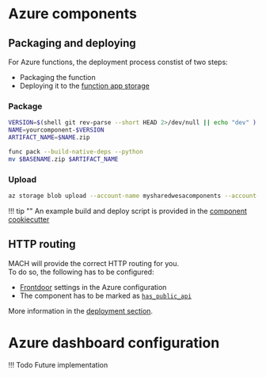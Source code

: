 # Azure components

## Packaging and deploying

For Azure functions, the deployment process constist of two steps:

- Packaging the function
- Deploying it to the [function app storage](../prerequisites/azure.md#create-function-app-storage)

### Package
```bash
VERSION=$(shell git rev-parse --short HEAD 2>/dev/null || echo "dev" )
NAME=yourcomponent-$VERSION
ARTIFACT_NAME=$NAME.zip

func pack --build-native-deps --python
mv $BASENAME.zip $ARTIFACT_NAME
```

### Upload
```bash
az storage blob upload --account-name mysharedwesacomponents --account-key $STORAGE_ACCOUNT_KEY -c code -f yourcomponent-0.1.0.zip -n yourcomponent-0.1.0.zip
```

!!! tip ""
    An example build and deploy script is provided in the [component cookiecutter](https://git.labdigital.nl/mach/component-cookiecutter)

## HTTP routing

MACH will provide the correct HTTP routing for you.  
To do so, the following has to be configured:

- [Frontdoor](../syntax.md#front_door) settings in the Azure configuration
- The component has to be marked as [`has_public_api`](../syntax.md#components)

More information in the [deployment section](../deployment/azure.md#http-routing).

# Azure dashboard configuration

!!! Todo
    Future implementation